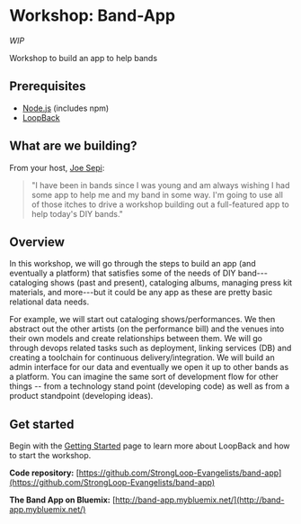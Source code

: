 # Workshop: Band-App

_WIP_

Workshop to build an app to help bands

## Prerequisites

- [Node.js](https://nodejs.org/en/) (includes npm)
- [LoopBack](http://loopback.io/)

## What are we building?

From your host, [Joe Sepi](https://github.com/joesepi):

>"I have been in bands since I was young and am always wishing I had some app to help me and my band in some way. I'm going to use all of those itches to drive a workshop building out a full-featured app to help today's DIY bands."

## Overview

In this workshop, we will go through the steps to build an app (and eventually a platform) that satisfies some of the needs of DIY band---cataloging shows (past and present), cataloging albums, managing press kit materials, and more---but it could be any app as these are pretty basic relational data needs.

For example, we will start out cataloging shows/performances. We then abstract out the other artists (on the performance bill) and the venues into their own models and create relationships between them. We will go through devops related tasks such as deployment, linking services (DB) and creating a toolchain for continuous delivery/integration. We will build an admin interface for our data and eventually we open it up to other bands as a platform. You can imagine the same sort of development flow for other things -- from a technology stand point (developing code) as well as from a product standpoint (developing ideas).

## Get started

Begin with the [Getting Started](workshop/00-getting-started.md) page to learn more about LoopBack and how to start the workshop.

**Code repository:** [https://github.com/StrongLoop-Evangelists/band-app](https://github.com/StrongLoop-Evangelists/band-app)

**The Band App on Bluemix:** [http://band-app.mybluemix.net/](http://band-app.mybluemix.net/)
